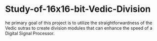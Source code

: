 # Study-of-16x16-bit-Vedic-Division
he primary goal of this project is to utilize the straightforwardness of the Vedic sutras to create division modules that can enhance the speed of a Digital Signal Processor.
